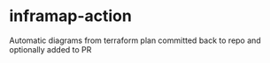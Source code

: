 # inframap-action
Automatic diagrams from terraform plan committed back to repo and optionally added to PR

